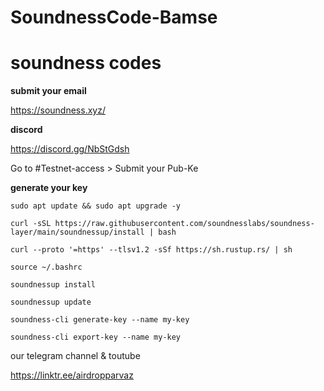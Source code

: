 # SoundnessCode-Bamse

# **soundness codes**

**submit your email**

https://soundness.xyz/

**discord**

https://discord.gg/NbStGdsh

Go to #Testnet-access > Submit your Pub-Ke

**generate your key**
```
sudo apt update && sudo apt upgrade -y
```
```
curl -sSL https://raw.githubusercontent.com/soundnesslabs/soundness-layer/main/soundnessup/install | bash
```
```
curl --proto '=https' --tlsv1.2 -sSf https://sh.rustup.rs/ | sh
```
```
source ~/.bashrc
```
```
soundnessup install
```
```
soundnessup update
```
```
soundness-cli generate-key --name my-key
```
```
soundness-cli export-key --name my-key
```
our telegram channel & toutube

https://linktr.ee/airdropparvaz
